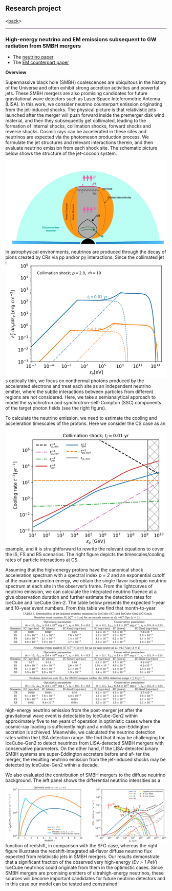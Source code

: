 ## Research project
<[back](https://yuan-cc.github.io/research/research.html)>
<hr style="height:2px;border-width:0;color:gray;background-color:#B3A1BF">

### High-energy neutrino and EM emissions subsequent to GW radiation from SMBH mergers
* The [neutrino paper](https://arxiv.org/abs/2008.05616)
* The [EM counterpart paper](https://doi.org/10.3847/2041-8213/abee24) 

**Overview**

Supermassive black hole (SMBH) coalescences are ubiquitous in the history of the Universe and
often exhibit strong accretion activities and powerful jets. These SMBH mergers are also promising candidates for future gravitational wave detectors such as Laser Space Inteferometric Antenna (LISA). In this work, we consider neutrino counterpart emission originating from the jet-induced
shocks. The physical picture is that relativistic jets launched after the merger will push forward
inside the premerger disk wind material, and then they subsequently get collimated, leading to the
formation of internal shocks, collimation shocks, forward shocks and reverse shocks. Cosmic rays can
be accelerated in these sites and neutrinos are expected via the photomeson production process. We
formulate the jet structures and relevant interactions therein, and then evaluate neutrino emission
from each shock site. The schematic picture below shows the structure of the jet-cocoon system.

<img align="right" src="figs/smbh_mergers1.png" alt="drawing" />

In astrophysical environments, neutrinos are produced through the decay of pions created by CRs via pp and/or pγ interactions. 
<img align="right" src="figs/smbh_mergers2.png" alt="drawing" width="500"/>
Since the collimated jet is optically thin, we focus on nonthermal photons produced by the accelerated electrons and treat each site as an independent neutrino emitter, where the subtle interactions between particles from different regions are not considered. Here, we take a semianalytical approach to model the synchrotron and synchrotron-self-Compton (SSC) components of the target photon fields (see the right figure). 

To calculate the neutrino emission, we need to estimate the cooling and acceleration timescales of the protons. 
<img align="right" src="figs/smbh_mergers3.png" alt="drawing" width="500"/>
Here we consider the CS case as an example, and it is straightforward to rewrite the relevant equations to cover the IS, FS and RS scenarios. The right figure depicts the timescales/cooling rates of particle interactions at CS. 

Assuming that the high-energy protons have the canonical shock acceleration spectrum with a spectral index *p = 2* and an exponential cutoff at the maximum proton energy, we obtain the single flavor isotropic neutrino spectrum at each site in the observer’s frame. From the lightcurves of neutrino emission, we can calculate the integrated neutrino fluence at a give observation duration and further estimate the detection rates for IceCube and IceCube Gen-2. The table below presents the expected 1-year and 10-year event numbers.
<img align="right" src="figs/smbh_mergers4.png" alt="drawing" />
From this table we find that month-to-year high-energy neutrino emission from the post-merger jet after the gravitational wave event is detectable by IceCube-Gen2 within approximately five to ten years of operation in optimistic cases where the cosmic-ray loading is sufficiently high and a mildly super-Eddington accretion is achieved. Meanwhile, we calculated the neutrino detection rates within the LISA detection range. We find that it may be challenging for IceCube-Gen2 to detect neutrinos from LISA-detected SMBH mergers
with conservative parameters. On the other
hand, if the LISA-detected binary SMBH systems are
super-Eddington accreters before and af-
ter the merger, the resulting neutrino emission from the
jet-induced shocks may be detected by IceCube-Gen2
within a decade.

We also evaluated the contribution of SMBH mergers to the diffuse neutrino background. 
<img align="right" src="figs/smbh_mergers5.png" alt="drawing" />
The left panel shows the differential neutrino intensities as a function of redshift, in comparison with the SFG case, whereas the right figure illustrates the redshift-integrated all-flavor diffuse neutrino flux expected from relativistic jets in SMBH mergers. Our results demonstrate that 
a significant fraction of the observed very high-energy (*Eν > 1 PeV*) IceCube neutrinos could originate from them in the optimistic cases. Since SMBH mergers are promising emitters of ultrahigh-energy neutrinos, these sources will become important candidates for future neutrino detectors and in this case our model can be tested and constrained. 


